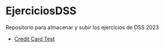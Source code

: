 # EjerciciosDSS
Repositorio para almacenar y subir los ejercicios de DSS 2023

- [Credit Card Test](cct/README.md)